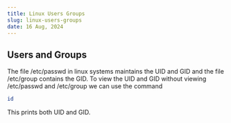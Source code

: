 ```yaml
---
title: Linux Users Groups
slug: linux-users-groups
date: 16 Aug, 2024
---
```


## Users and Groups
The file /etc/passwd in linux systems maintains the UID and GID and the file /etc/group contains the GID. To view the UID and GID without viewing /etc/passwd and /etc/group we can use the command 

```sh
id
```

This prints both UID and GID.
